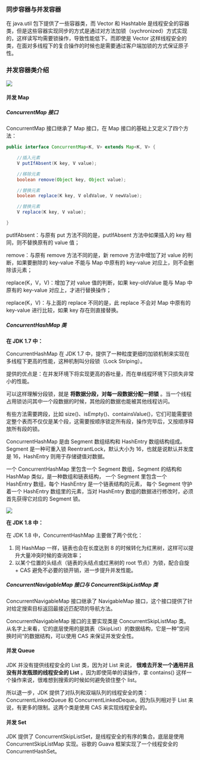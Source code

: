 ### 同步容器与并发容器

在 java.util 包下提供了一些容器类，而 Vector 和 Hashtable 是线程安全的容器类，但是这些容器实现同步的方式是通过对方法加锁（sychronized）方式实现的，这样读写均需要锁操作，导致性能低下。而即使是 Vector 这样线程安全的类，在面对多线程下的复合操作的时候也是需要通过客户端加锁的方式保证原子性。

### 并发容器类介绍

![](img/并发容器.png)

#### 并发 Map

##### ConcurrentMap 接口

ConcurrentMap 接口继承了 Map 接口，在 Map 接口的基础上又定义了四个方法：

```java
public interface ConcurrentMap<K, V> extends Map<K, V> {

    //插入元素
    V putIfAbsent(K key, V value);

    //移除元素
    boolean remove(Object key, Object value);

    //替换元素
    boolean replace(K key, V oldValue, V newValue);

    //替换元素
    V replace(K key, V value);

}
```

putIfAbsent：与原有 put 方法不同的是，putIfAbsent 方法中如果插入的 key 相同，则不替换原有的 value 值；

remove：与原有 remove 方法不同的是，新 remove 方法中增加了对 value 的判断，如果要删除的 key-value 不能与 Map 中原有的 key-value 对应上，则不会删除该元素；

replace(K，V，V)：增加了对 value 值的判断，如果 key-oldValue 能与 Map 中原有的 key-value 对应上，才进行替换操作；

replace(K，V)：与上面的 replace 不同的是，此 replace 不会对 Map 中原有的 key-value 进行比较，如果 key 存在则直接替换。

##### ConcurrentHashMap 类

**在 JDK 1.7 中：**

ConcurrentHashMap 在 JDK 1.7 中，提供了一种粒度更细的加锁机制来实现在多线程下更高的性能，这种机制叫分段锁（Lock Striping）。

提供的优点是：在并发环境下将实现更高的吞吐量，而在单线程环境下只损失非常小的性能。

可以这样理解分段锁，就是 **将数据分段，对每一段数据分配一把锁** 。当一个线程占用锁访问其中一个段数据的时候，其他段的数据也能被其他线程访问。

有些方法需要跨段，比如 size()、isEmpty()、containsValue()，它们可能需要锁定整个表而不仅仅是某个段，这需要按顺序锁定所有段，操作完毕后，又按顺序释放所有段的锁。

ConcurrentHashMap 是由 Segment 数组结构和 HashEntry 数组结构组成。Segment 是一种可重入锁 ReentrantLock，默认大小为 16，也就是说默认并发度是 16，HashEntry 则用于存储键值对数据。

一个 ConcurrentHashMap 里包含一个 Segment 数组，Segment 的结构和 HashMap 类似，是一种数组和链表结构， 一个 Segment 里包含一个 HashEntry 数组，每个 HashEntry 是一个链表结构的元素， 每个 Segment 守护着一个 HashEntry 数组里的元素，当对 HashEntry 数组的数据进行修改时，必须首先获得它对应的 Segment 锁。

![](img/分段锁机制.png)

**在 JDK 1.8 中：**

在 JDK 1.8 中，ConcurrentHashMap 主要做了两个优化：

1. 同 HashMap 一样，链表也会在长度达到 8 的时候转化为红黑树，这样可以提升大量冲突时候的查询效率；
2. 以某个位置的头结点（链表的头结点或红黑树的 root 节点）为锁，配合自旋 + CAS 避免不必要的锁开销，进一步提升并发性能。

##### ConcurrentNavigableMap 接口与 ConcurrentSkipListMap 类

ConcurrentNavigableMap 接口继承了 NavigableMap 接口，这个接口提供了针对给定搜索目标返回最接近匹配项的导航方法。

ConcurrentNavigableMap 接口的主要实现类是 ConcurrentSkipListMap 类。从名字上来看，它的底层使用的是跳表（SkipList）的数据结构，它是一种”空间换时间“的数据结构，可以使用 CAS 来保证并发安全性。

#### 并发 Queue

JDK 并没有提供线程安全的 List 类，因为对 List 来说， **很难去开发一个通用并且没有并发瓶颈的线程安全的 List** 。因为即使简单的读操作，拿 contains()  这样一个操作来说，很难想到搜索的时候如何避免锁住整个 list。

所以退一步，JDK 提供了对队列和双端队列的线程安全的类：ConcurrentLinkedQueue 和 ConcurrentLinkedDeque。因为队列相对于 List 来说，有更多的限制。这两个类是使用 CAS 来实现线程安全的。

#### 并发 Set

JDK 提供了 ConcurrentSkipListSet，是线程安全的有序的集合。底层是使用 ConcurrentSkipListMap 实现。谷歌的 Guava 框架实现了一个线程安全的 ConcurrentHashSet。